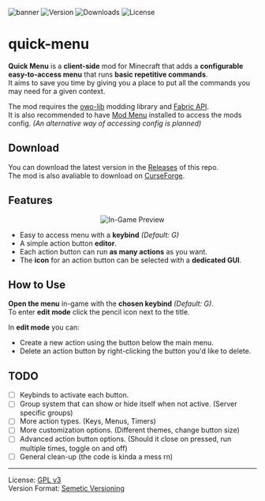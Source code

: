  ![banner](https://github.com/ImCodist/quick-menu/assets/50346006/9caa6fb8-4bbd-4aef-bb28-ceb161deeba6)
![Version](https://img.shields.io/github/v/release/ImCodist/quick-menu?style=flat-square) ![Downloads](https://img.shields.io/github/downloads/ImCodist/quick-menu/total?style=flat-square) ![License](https://img.shields.io/github/license/ImCodist/quick-menu?style=flat-square)

# quick-menu
**Quick Menu** is a **client-side** mod for Minecraft that adds a **configurable easy-to-access menu** that runs **basic repetitive commands**.<br>
It aims to save you time by giving you a place to put all the commands you may need for a given context.

The mod requires the [owo-lib](https://github.com/wisp-forest/owo-lib) modding library and [Fabric API](https://modrinth.com/mod/fabric-api).<br>
It is also recommended to have [Mod Menu](https://modrinth.com/mod/modmenu) installed to access the mods config. *(An alternative way of accessing config is planned)*

## Download
You can download the latest version in the [Releases](https://github.com/ImCodist/quick-menu/releases) of this repo.<br>
The mod is also avaliable to download on [CurseForge](https://www.curseforge.com/minecraft/mc-mods/quick-menu).

## Features
<p align="center">
  <img src="https://github.com/ImCodist/quick-menu/assets/50346006/e6ce7cf2-43f5-442e-bf90-8d912eb0fa58" alt="In-Game Preview"/>
</p>

- Easy to access menu with a **keybind** *(Default: G)*
- A simple action button **editor**.
- Each action button can run **as many actions** as you want.
- The **icon** for an action button can be selected with a **dedicated GUI**.

## How to Use
**Open the menu** in-game with the **chosen keybind** *(Default: G)*.<br>
To enter **edit mode** click the pencil icon next to the title.<br>

In **edit mode** you can:
- Create a new action using the button below the main menu.
- Delete an action button by right-clicking the button you'd like to delete.

## TODO
- [ ] Keybinds to activate each button.
- [ ] Group system that can show or hide itself when not active. (Server specific groups)
- [ ] More action types. (Keys, Menus, Timers)
- [ ] More customization options. (Different themes, change button size)
- [ ] Advanced action button options. (Should it close on pressed, run multiple times, toggle on and off)
- [ ] General clean-up (the code is kinda a mess rn)

---

License: [GPL v3](https://www.gnu.org/licenses/gpl-3.0.en.html)\
Version Format: [Semetic Versioning](https://semver.org/)
